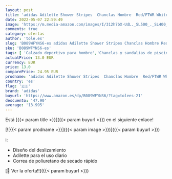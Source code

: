 ```yaml
---
layout: post
title: 'adidas Adilette Shower Stripes  Chanclas Hombre  Red/FTWR White/Collegiate Navy  48 2/3 EU'
date: 2022-05-07 22:59:49
image: 'https://m.media-amazon.com/images/I/312h7bX-UdL._SL500_._SL400_.jpg'
comments: true
category: ofertas
author: 'tole.es'
slug: 'B089WFYNS6-es adidas Adilette Shower Stripes Chanclas Hombre Red/FTWR...'
sku: 'B089WFYNS6-es'
tags: [ 'Calzado deportivo para hombre','Chanclas y sandalias de piscina para hombre','Zapatillas y calzado deportivo para hombre','Zapatos','Zapatos para hombre','Zapatos y complementos','adidas','chanclas','🇪🇸', ]
actualPrice: 13.0 EUR
currency: EUR
price: 13.0
comparePrice: 24.95 EUR
prodname: 'adidas Adilette Shower Stripes  Chanclas Hombre  Red/FTWR White/Collegiate Navy  48 2/3 EU'
country: 'es'
flag: '🇪🇸'
brand: 'adidas'
buyurl: 'https://www.amazon.es/dp/B089WFYNS6/?tag=tolees-21'
descuento: '47.90'
average: '13.995'
---
```


Está [{{< param title >}}]({{< param buyurl >}}) en el siguiente enlace!

[![{{< param prodname >}}]({{< param image >}})]({{< param buyurl >}})

ℹ️:

- Diseño del deslizamiento
- Adilette para el uso diario
- Correa de poliuretano de secado rápido

[🛒 Ver la oferta!!]({{< param buyurl >}})
